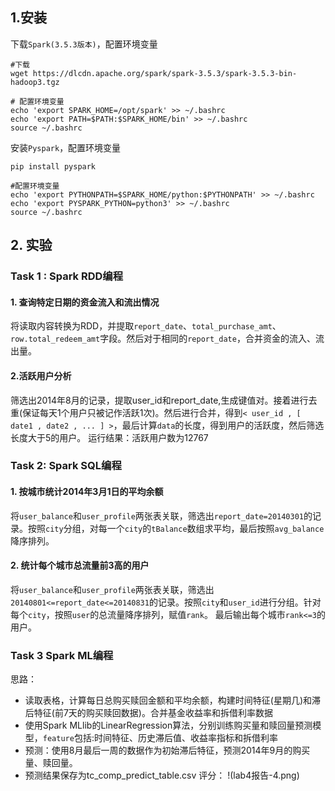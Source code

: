 ## 1.安装

下载`Spark(3.5.3版本)`，配置环境变量
```
#下载
wget https://dlcdn.apache.org/spark/spark-3.5.3/spark-3.5.3-bin-hadoop3.tgz

# 配置环境变量
echo 'export SPARK_HOME=/opt/spark' >> ~/.bashrc
echo 'export PATH=$PATH:$SPARK_HOME/bin' >> ~/.bashrc
source ~/.bashrc
```

安装`Pyspark`，配置环境变量
```
pip install pyspark

#配置环境变量
echo 'export PYTHONPATH=$SPARK_HOME/python:$PYTHONPATH' >> ~/.bashrc
echo 'export PYSPARK_PYTHON=python3' >> ~/.bashrc
source ~/.bashrc
```

## 2. 实验
### Task 1 : Spark RDD编程
#### 1. 查询特定⽇期的资⾦流⼊和流出情况
将读取内容转换为RDD，并提取`report_date`、`total_purchase_amt`、`row.total_redeem_amt`字段。然后对于相同的`report_date`，合并资金的流入、流出量。
#### 2.活跃⽤户分析
筛选出2014年8月的记录，提取user_id和report_date,生成键值对。接着进行去重(保证每天1个用户只被记作活跃1次)。然后进行合并，得到`< user_id , [ date1 , date2 , ... ] >`，最后计算`data`的长度，得到用户的活跃度，然后筛选长度大于5的用户。
运行结果：活跃用户数为12767
### Task 2: Spark SQL编程
#### 1. 按城市统计2014年3⽉1⽇的平均余额
将`user_balance`和`user_profile`两张表关联，筛选出`report_date=20140301`的记录。按照`city`分组，对每一个`city`的`tBalance`数组求平均，最后按照`avg_balance`降序排列。
#### 2. 统计每个城市总流量前3⾼的⽤户
将`user_balance`和`user_profile`两张表关联，筛选出`20140801<=report_date<=20140831`的记录。按照`city`和`user_id`进行分组。针对每个`city`，按照`user`的总流量降序排列，赋值`rank`。
最后输出每个城市`rank<=3`的用户。

### Task 3 Spark ML编程
思路：
- 读取表格，计算每日总购买赎回金额和平均余额，构建时间特征(星期几)和滞后特征(前7天的购买赎回数据)。合并基金收益率和拆借利率数据
- 使用Spark MLlib的LinearRegression算法，分别训练购买量和赎回量预测模型，`feature`包括:时间特征、历史滞后值、收益率指标和拆借利率
- 预测：使用8月最后一周的数据作为初始滞后特征，预测2014年9月的购买量、赎回量。
- 预测结果保存为tc_comp_predict_table.csv
评分：
!(lab4报告-4.png)